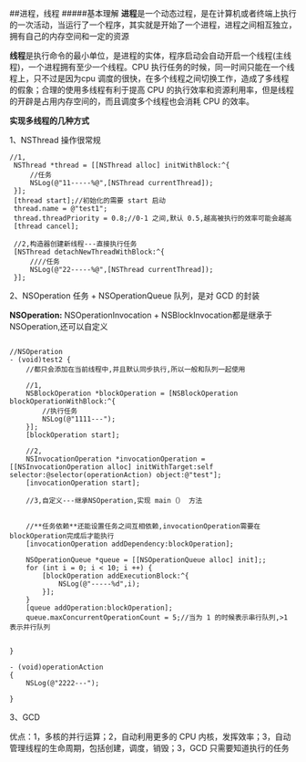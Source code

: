 ##进程，线程
#####基本理解
**进程**是一个动态过程，是在计算机或者终端上执行的一次活动，当运行了一个程序，其实就是开始了一个进程，进程之间相互独立，拥有自己的内存空间和一定的资源

**线程**是执行命令的最小单位，是进程的实体，程序启动会自动开启一个线程(主线程)，一个进程拥有至少一个线程。CPU 执行任务的时候，同一时间只能在一个线程上，只不过是因为cpu 调度的很快，在多个线程之间切换工作，造成了多线程的假象；合理的使用多线程有利于提高 CPU 的执行效率和资源利用率，但是线程的开辟是占用内存空间的，而且调度多个线程也会消耗 CPU 的效率。

**实现多线程的几种方式**

1、NSThread
   操作很常规
   
   ```
   //1,
    NSThread *thread = [[NSThread alloc] initWithBlock:^{
        //任务
        NSLog(@"11-----%@",[NSThread currentThread]);
    }];
    [thread start];//初始化的需要 start 启动
    thread.name = @"test1";
    thread.threadPriority = 0.8;//0-1 之间,默认 0.5,越高被执行的效率可能会越高
    [thread cancel];
    
    //2,构造器创建新线程---直接执行任务
    [NSThread detachNewThreadWithBlock:^{
        ////任务
        NSLog(@"22-----%@",[NSThread currentThread]);
    }];
   
   ```

2、NSOperation 任务 + NSOperationQueue 队列，是对 GCD 的封装

 **NSOperation:** NSOperationInvocation + NSBlockInvocation都是继承于 NSOperation,还可以自定义

```

//NSOperation
- (void)test2 {
    //都只会添加在当前线程中,并且默认同步执行,所以一般和队列一起使用
    
    //1,
    NSBlockOperation *blockOperation = [NSBlockOperation blockOperationWithBlock:^{
        //执行任务
        NSLog(@"1111---");
    }];
    [blockOperation start];
    
    //2,
    NSInvocationOperation *invocationOperation = [[NSInvocationOperation alloc] initWithTarget:self selector:@selector(operationAction) object:@"test"];
    [invocationOperation start];
    
    //3,自定义---继承NSOperation,实现 main（） 方法

    
    //**任务依赖**还能设置任务之间互相依赖,invocationOperation需要在blockOperation完成后才能执行
    [invocationOperation addDependency:blockOperation];
    
    NSOperationQueue *queue = [[NSOperationQueue alloc] init];;
    for (int i = 0; i < 10; i ++) {
        [blockOperation addExecutionBlock:^{
            NSLog(@"-----%d",i);
        }];
    }
    [queue addOperation:blockOperation];
    queue.maxConcurrentOperationCount = 5;//当为 1 的时候表示串行队列,>1 表示并行队列
    
    
}

- (void)operationAction
{
    NSLog(@"2222---");

}

```

3、GCD

优点：1，多核的并行运算；2，自动利用更多的 CPU 内核，发挥效率；3，自动管理线程的生命周期，包括创建，调度，销毁；3，GCD 只需要知道执行的任务


